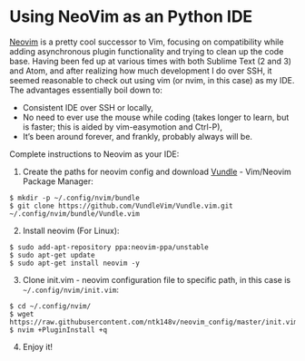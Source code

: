 # Using NeoVim as an Python IDE

[Neovim](https://neovim.io/) is a pretty cool successor to Vim, focusing on compatibility while adding asynchronous plugin functionality and trying to clean up the code base. Having been fed up at various times with both Sublime Text (2 and 3) and Atom, and after realizing how much development I do over SSH, it seemed reasonable to check out using vim (or nvim, in this case) as my IDE. The advantages essentially boil down to:

  - Consistent IDE over SSH or locally,
  - No need to ever use the mouse while coding (takes longer to learn, but is faster; this is aided by vim-easymotion and Ctrl-P),
  - It’s been around forever, and frankly, probably always will be.

Complete instructions to Neovim as your IDE:

1. Create the paths for neovim config and download [Vundle](https://github.com/VundleVim/Vundle.vim) - Vim/Neovim Package Manager:

  ```
  $ mkdir -p ~/.config/nvim/bundle
  $ git clone https://github.com/VundleVim/Vundle.vim.git ~/.config/nvim/bundle/Vundle.vim
  ```

2. Install neovim (For Linux):
  
  ```
  $ sudo add-apt-repository ppa:neovim-ppa/unstable
  $ sudo apt-get update
  $ sudo apt-get install neovim -y
  ```

3. Clone init.vim - neovim configuration file to specific path, in this case is `~/.config/nvim/init.vim`:

  ```
  $ cd ~/.config/nvim/
  $ wget https://raw.githubusercontent.com/ntk148v/neovim_config/master/init.vim
  $ nvim +PluginInstall +q
  ```
4. Enjoy it!
